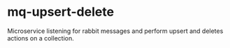 # mq-upsert-delete
Microservice listening for rabbit messages and perform upsert and deletes actions on a collection.
